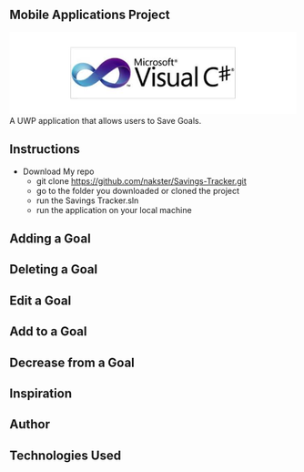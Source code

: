 ## Mobile Applications Project
![](./images/pic1.png) 
A UWP application that allows users to Save Goals.

## Instructions
+ Download My repo
  - git clone https://github.com/nakster/Savings-Tracker.git 
  - go to the folder you downloaded or cloned the project
  - run the Savings Tracker.sln
  - run the application on your local machine 
  
## Adding a Goal


## Deleting a Goal


## Edit a Goal

## Add to a Goal

## Decrease from a Goal

## Inspiration

## Author

## Technologies Used


  
  

  
